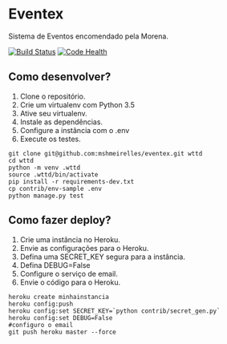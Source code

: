 # Eventex

Sistema de Eventos encomendado pela Morena.

[![Build Status](https://travis-ci.org/moshemeirelles/eventex.svg?branch=master)](https://travis-ci.org/mshmeirelles/eventex)
[![Code Health](https://landscape.io/github/moshemeirelles/eventex/master/landscape.svg?style=flat)](https://landscape.io/github/mshmeirelles/eventex/master)

## Como desenvolver?

1. Clone o repositório.
2. Crie um virtualenv com Python 3.5
3. Ative seu virtualenv.
4. Instale as dependências.
5. Configure a instância com o .env
6. Execute os testes.

```console
git clone git@github.com:mshmeirelles/eventex.git wttd
cd wttd
python -m venv .wttd
source .wttd/bin/activate
pip install -r requirements-dev.txt
cp contrib/env-sample .env
python manage.py test
```

## Como fazer deploy?

1. Crie uma instância no Heroku.
2. Envie as configurações para o Heroku.
3. Defina uma SECRET_KEY segura para a instância.
4. Defina DEBUG=False
5. Configure o serviço de email.
6. Envie o código para o Heroku.

```console
heroku create minhainstancia
heroku config:push
heroku config:set SECRET_KEY=`python contrib/secret_gen.py`
heroku config:set DEBUG=False
#configuro o email
git push heroku master --force
```
